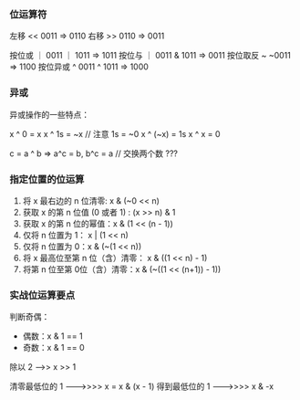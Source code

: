 ### 位运算符

左移       <<         0011 => 0110
右移       >>         0110 => 0011

按位或      ｜        0011 ｜ 1011 => 1011
按位与      ｜        0011 &  1011 => 0011
按位取反     ~        ~0011 => 1100
按位异或     ^        0011 ^ 1011 => 1000


### 异或
异或操作的一些特点：

x ^ 0 = x
x ^ 1s = ~x   // 注意 1s = ~0
x ^ (~x) = 1s
x ^ x = 0

c = a ^ b => a^c = b, b^c = a  // 交换两个数 ???



### 指定位置的位运算
1. 将 x 最右边的 n 位清零: x & (~0 << n)
2. 获取 x 的第 n 位值 (0 或者 1) : (x >> n) & 1
3. 获取 x 的第 n 位的幂值：x & (1 << (n - 1))
4. 仅将 n 位置为 1： x | (1 << n)
5. 仅将 n 位置为 0：x & (~(1 << n))
6. 将 x 最高位至第 n 位（含）清零： x & ((1 << n) - 1)
7. 将第 n 位至第 0位（含）清零：x & (~((1 << (n+1)) - 1))


### 实战位运算要点
判断奇偶：
- 偶数：x & 1 == 1
- 奇数：x & 1 == 0

除以 2 -->> x >> 1

清零最低位的 1 --->>>> x = x & (x - 1)
得到最低位的 1 --->>>> x & -x